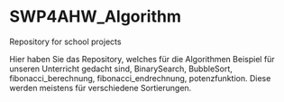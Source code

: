 # SWP4AHW_Algorithm
Repository for school projects

Hier haben Sie das Repository, welches für die Algorithmen Beispiel für unseren Unterricht gedacht sind, BinarySearch, BubbleSort, fibonacci_berechnung, fibonacci_endrechnung, potenzfunktion. Diese werden meistens für verschiedene Sortierungen.

